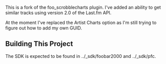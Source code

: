 This is a fork of the foo_scrobblecharts plugin. I've added an ability to get similar tracks using version 2.0 of the Last.fm API.

At the moment I've replaced the Artist Charts option as I'm still trying to figure out how to add my own GUID.

Building This Project
----------------------

The SDK is expected to be found in ../_sdk/foobar2000 and ../_sdk/pfc.
